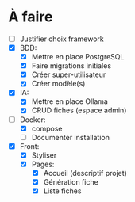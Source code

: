 # À faire

- [ ] Justifier choix framework
- [X] BDD:
  - [X] Mettre en place PostgreSQL
  - [X] Faire migrations initiales
  - [X] Créer super-utilisateur
  - [X] Créer modèle(s)
- [X] IA:
  - [X] Mettre en place Ollama
  - [X] CRUD fiches (espace admin)
- [ ] Docker:
  - [X] compose
  - [ ] Documenter installation
- [X] Front:
  - [X] Styliser
  - [X] Pages:
    - [X] Accueil (descriptif projet)
    - [X] Génération fiche
    - [X] Liste fiches
